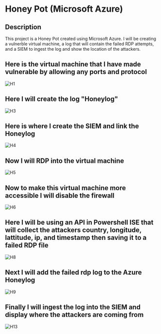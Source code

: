 <h1>Honey Pot (Microsoft Azure) </h1>

<h2>Description</h2>
This project is a Honey Pot created using Microsoft Azure. I will be creating a vulnerble virtual machine, a log that will contain the failed RDP attempts, and a SIEM to ingest the log and show the location of the attackers.



  
 <h2> Here is the virtual machine that I have made vulnerable by allowing any ports and protocol </h2> 

![H1](https://github.com/user-attachments/assets/24626bfc-cd06-4421-a4af-14cef3760403)

<h2> Here I will create the log "Honeylog" </h2>

![H3](https://github.com/user-attachments/assets/f5d3a595-21ea-445c-9af2-b247426a9385)

<h2> Here is where I create the SIEM and link the Honeylog </h2>

![H4](https://github.com/user-attachments/assets/6ed579c9-cd06-47ce-8bc4-5a5ac1685727)


<h2> Now I will RDP into the virtual machine</h2>

![H5](https://github.com/user-attachments/assets/e47fe014-bb60-429a-a9b9-f00c9c8075fc)



<h2> Now to make this virtual machine more accessible I will disable the firewall </h2>

![H6](https://github.com/user-attachments/assets/57ee38d9-dfa5-4afe-9378-d486f01ac1d0)


<h2> Here I will be using an API in Powershell ISE that will collect the attackers country, longitude, lattitude, ip, and timestamp then saving it to a failed RDP file  </h2>

![H8](https://github.com/user-attachments/assets/dcc9f871-a521-4f64-8a18-354d90e9dc1b)

<h2> Next I will add the failed rdp log to the Azure Honeylog</h2>

![H9](https://github.com/user-attachments/assets/9d528b2a-5635-4073-9e05-57e1f2644a01)


<h2> Finally I will ingest the log into the SIEM and display where the attackers are coming from</h2>

![H13](https://github.com/user-attachments/assets/bcc3fbe6-6cad-4a2c-936f-5083eedd0c49)















